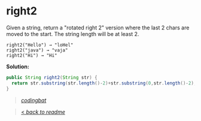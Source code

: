# right2

Given a string, return a "rotated right 2" version where the last 2 chars are moved to the start. The string length will be at least 2.

```
right2("Hello") → "loHel"
right2("java") → "vaja"
right2("Hi") → "Hi"
```

**Solution:**

```java
public String right2(String str) {
  return str.substring(str.length()-2)+str.substring(0,str.length()-2);
}
```

> _[codingbat](http://codingbat.com/prob/p130781)_

> [< _back to readme_](/README.md)